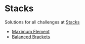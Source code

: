# Stacks

Solutions for all challenges at [Stacks](https://www.hackerrank.com/domains/data-structures/stacks)

* [Maximum Element](https://www.hackerrank.com/challenges/maximum-element/problem)
* [Balanced Brackets](https://www.hackerrank.com/challenges/balanced-braclinkets/problem)


